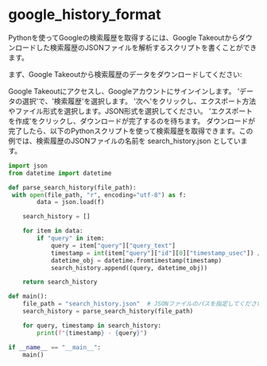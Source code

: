 # google_history_format

Pythonを使ってGoogleの検索履歴を取得するには、Google Takeoutからダウンロードした検索履歴のJSONファイルを解析するスクリプトを書くことができます。

まず、Google Takeoutから検索履歴のデータをダウンロードしてください:

Google Takeoutにアクセスし、Googleアカウントにサインインします。
'データの選択'で、'検索履歴'を選択します。
'次へ'をクリックし、エクスポート方法やファイル形式を選択します。JSON形式を選択してください。
'エクスポートを作成'をクリックし、ダウンロードが完了するのを待ちます。
ダウンロードが完了したら、以下のPythonスクリプトを使って検索履歴を取得できます。この例では、検索履歴のJSONファイルの名前を search_history.json としています。

```python
import json
from datetime import datetime

def parse_search_history(file_path):
 with open(file_path, "r", encoding="utf-8") as f:
        data = json.load(f)

    search_history = []

    for item in data:
        if "query" in item:
            query = item["query"]["query_text"]
            timestamp = int(item["query"]["id"][0]["timestamp_usec"]) // 1000000
            datetime_obj = datetime.fromtimestamp(timestamp)
            search_history.append((query, datetime_obj))

    return search_history

def main():
    file_path = "search_history.json"  # JSONファイルのパスを指定してください
    search_history = parse_search_history(file_path)

    for query, timestamp in search_history:
        print(f"{timestamp} - {query}")

if __name__ == "__main__":
    main()
```
